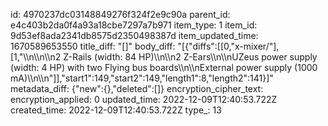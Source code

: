 id: 4970237dc03148849276f324f2e9c90a
parent_id: e4c403b2da0f4a93a18cbe7297a7b971
item_type: 1
item_id: 9d53ef8ada2341db8575d2350498387d
item_updated_time: 1670589653550
title_diff: "[]"
body_diff: "[{\"diffs\":[[0,\"x-mixer/\"],[1,\"\\\n\\\n\\\n2 Z-Rails (width: 84 HP)\\\n\\\n2 Z-Ears\\\n\\\nUZeus power supply (width: 4 HP) with two Flying bus boards\\\n\\\nExternal power supply (1000 mA)\\\n\\\n\"]],\"start1\":149,\"start2\":149,\"length1\":8,\"length2\":141}]"
metadata_diff: {"new":{},"deleted":[]}
encryption_cipher_text: 
encryption_applied: 0
updated_time: 2022-12-09T12:40:53.722Z
created_time: 2022-12-09T12:40:53.722Z
type_: 13